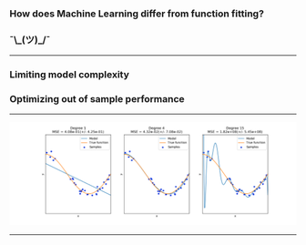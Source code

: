 ### How does Machine Learning differ from function fitting?
### ¯\\\_(ツ)\_/¯

---

### Limiting model complexity
### Optimizing out of sample performance

---

![logo](/pipeline/complexity.png)

---
